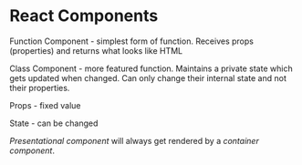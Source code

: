# React Components

Function Component - simplest form of function. Receives props (properties) and returns what looks like HTML

Class Component - more featured function. Maintains a private state which gets updated when changed. Can only change their
internal state and not their properties.

Props - fixed value

State - can be changed

*Presentational component* will always get rendered by a *container component*.
